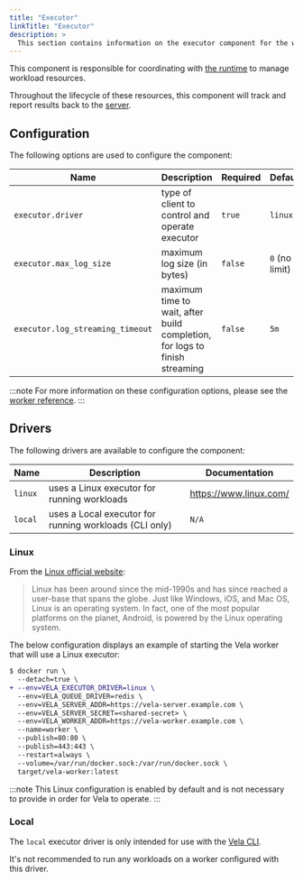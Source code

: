 ```yaml
---
title: "Executor"
linkTitle: "Executor"
description: >
  This section contains information on the executor component for the worker.
---
```


This component is responsible for coordinating with [the runtime](/docs/installation/worker/runtime/) to manage workload resources.

Throughout the lifecycle of these resources, this component will track and report results back to the [server](/docs/installation/server/).

## Configuration

The following options are used to configure the component:

| Name                             | Description                                                                | Required | Default        | Environment Variables                                                     |
| -------------------------------- | -------------------------------------------------------------------------- | -------- | -------------- | ------------------------------------------------------------------------- |
| `executor.driver`                | type of client to control and operate executor                             | `true`   | `linux`        | `EXECUTOR_DRIVER`\`VELA_EXECUTOR_DRIVER`                               |
| `executor.max_log_size`          | maximum log size (in bytes)                                                | `false`  | `0` (no limit) | `EXECUTOR_MAX_LOG_SIZE`\`VELA_EXECUTOR_MAX_LOG_SIZE`                   |
| `executor.log_streaming_timeout` | maximum time to wait, after build completion, for logs to finish streaming | `false`  | `5m`           | `EXECUTOR_LOG_STREAMING_TIMEOUT`\`VELA_EXECUTOR_LOG_STREAMING_TIMEOUT` |

:::note
For more information on these configuration options, please see the [worker reference](/docs/installation/worker/reference/).
:::

## Drivers

The following drivers are available to configure the component:

| Name    | Description                                            | Documentation          |
| ------- | ------------------------------------------------------ | ---------------------- |
| `linux` | uses a Linux executor for running workloads            | https://www.linux.com/ |
| `local` | uses a Local executor for running workloads (CLI only) | `N/A`                  |

### Linux

From the [Linux official website](https://www.linux.com/what-is-linux/):

> Linux has been around since the mid-1990s and has since reached a user-base that spans the globe. Just like Windows, iOS, and Mac OS, Linux is an operating system. In fact, one of the most popular platforms on the planet, Android, is powered by the Linux operating system.

The below configuration displays an example of starting the Vela worker that will use a Linux executor:

```diff
$ docker run \
  --detach=true \
+ --env=VELA_EXECUTOR_DRIVER=linux \
  --env=VELA_QUEUE_DRIVER=redis \
  --env=VELA_SERVER_ADDR=https://vela-server.example.com \
  --env=VELA_SERVER_SECRET=<shared-secret> \
  --env=VELA_WORKER_ADDR=https://vela-worker.example.com \
  --name=worker \
  --publish=80:80 \
  --publish=443:443 \
  --restart=always \
  --volume=/var/run/docker.sock:/var/run/docker.sock \
  target/vela-worker:latest
```

:::note
This Linux configuration is enabled by default and is not necessary to provide in order for Vela to operate.
:::

### Local

The `local` executor driver is only intended for use with the [Vela CLI](/docs/reference/cli/).

It's not recommended to run any workloads on a worker configured with this driver.
